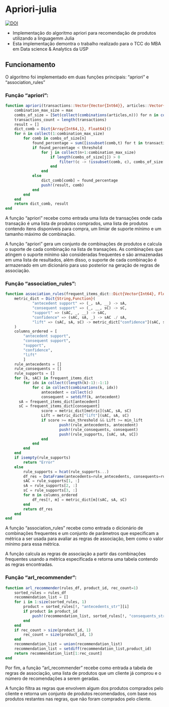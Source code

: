 # Apriori-julia
[![DOI](https://zenodo.org/badge/631400645.svg)](https://zenodo.org/badge/latestdoi/631400645)

- Implementação do algoritmo apriori para recomendação de produtos utilizando a linguagemm Julia
- Esta implementação demontra o trabalho realizado para o TCC do MBA em Data science & Analytics da USP

## Funcionamento

O algoritmo foi implementado em duas funções principais: “apriori” e “association_rules”

### Função “apriori”:
```Julia
function apriori(transactions::Vector{Vector{Int64}}, articles::Vector{Int64}, threshold::Float64=0.3, max::Int64=4)
    combination_max_size = max
    combs_of_size = [Set(collect(combinations(articles,n))) for n in collect(1:combination_max_size)]
    transactions_count = length(transactions)
    result = []
    dict_comb = Dict{Array{Int64,1}, Float64}()
    for n in collect(1:combination_max_size)
        for comb in combs_of_size[n]
            found_percentage = sum([issubset(comb,t) for t in transactions]) / transactions_count
            if found_percentage < threshold
                for j in collect(n+1:combination_max_size)
                    if length(combs_of_size[j]) > 0
                        filter!(c -> !issubset(comb, c), combs_of_size[j])
                    end
                end
            else
                dict_comb[comb] = found_percentage
                push!(result, comb)
            end
        end
    end
    return dict_comb, result
end
```

A função “apriori” recebe como entrada uma lista de transações onde cada transação é uma lista de produtos comprados, uma lista de produtos contendo itens disponíveis para compra, um limiar de suporte mínimo e um tamanho máximo de combinação.

A função “apriori” gera um conjunto de combinações de produtos e calcula o suporte de cada combinação na lista de transações.
As combinações que atingem o suporte mínimo são consideradas frequentes e são armazenadas em uma lista de resultados, além disso, o suporte de cada combinação é
armazenado em um dicionário para uso posterior na geração de regras de associação.

### Função “association_rules”:
```Julia
function association_rules(frequent_items_dict::Dict{Vector{Int64}, Float64}, metric::String="confidence", min_threshold::Float64=0.8, min_lift::Float64=0.0)
    metric_dict = Dict{String,Function}(
            "antecedent support" => (_, sA, __) -> sA,
            "consequent support" => (_, __, sC) -> sC,
            "support" => (sAC, _, __) -> sAC,
            "confidence" => (sAC, sA, _) -> sAC ./ sA,
            "lift" => (sAC, sA, sC) -> metric_dict["confidence"](sAC, sA, sC)./sC
    )
    columns_ordered = [
        "antecedent support",
        "consequent support",
        "support",
        "confidence",
        "lift"
		]
    rule_antecedents = []
    rule_consequents = []
    rule_supports = []
    for (k, sAC) in frequent_items_dict
        for idx in collect((length(k)-1):-1:1)
            for c in collect(combinations(k, idx))
                antecedent = collect(c)
                consequent = setdiff(k, antecedent)
      sA = frequent_items_dict[antecedent]
      sC = frequent_items_dict[consequent]
                score = metric_dict[metric](sAC, sA, sC)
                Lift = metric_dict["lift"](sAC, sA, sC)
                if score >= min_threshold && Lift >= min_lift
                        push!(rule_antecedents, antecedent)
                        push!(rule_consequents, consequent)
                        push!(rule_supports, [sAC, sA, sC])
                end
            end
        end
    end
    if isempty(rule_supports)
        return "Error"
    else
        rule_supports = hcat(rule_supports...)
        df_res = DataFrame(antecedents=rule_antecedents, consequents=rule_consequents)
  		sAC = rule_supports[1, :]
  		sA = rule_supports[2, :]
  		sC = rule_supports[3, :]
  		for m in columns_ordered
    		df_res[!, m] = metric_dict[m](sAC, sA, sC)
  		end
        return df_res
    end
end
```

A função “association_rules” recebe como entrada o dicionário de combinações frequentes e um conjunto de parâmetros que especificam a métrica a ser usada para avaliar as regras de associação, bem como o valor mínimo para essa métrica.

A função calcula as regras de associação a partir das combinações frequentes usando a métrica especificada e retorna uma tabela contendo as regras encontradas.

### Função “arl_recommender”:
```Julia
function arl_recommender(rules_df, product_id, rec_count=1)
    sorted_rules = rules_df
    recommendation_list = []
    for i in 1:size(sorted_rules, 1)
        product = sorted_rules[!, "antecedents_str"][i]
        if product in product_id
            push!(recommendation_list, sorted_rules[!, "consequents_str"][i])
        end
    end
    if rec_count > size(product_id, 1)
        rec_count = size(product_id, 1)
    end
    recommendation_list = union(recommendation_list)
    recommendation_list = setdiff(recommendation_list,product_id)
    return recommendation_list[1:rec_count]
end
```

Por fim, a função “arl_recommender” recebe como entrada a tabela de regras de associação, uma lista de produtos que um cliente já comprou e o número de recomendações a serem geradas.

A função filtra as regras que envolvem algum dos produtos comprados pelo cliente e retorna um conjunto de produtos recomendados, com base nos produtos restantes nas regras, que não foram comprados pelo cliente.
